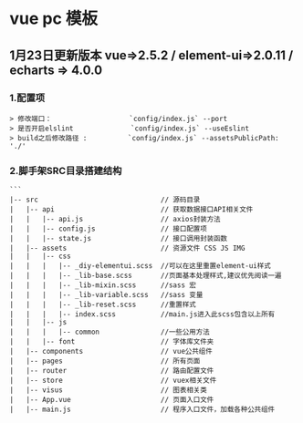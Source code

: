 # vue pc 模板

## 1月23日更新版本 vue=>2.5.2 / element-ui=>2.0.11 / echarts => 4.0.0

### 1.配置项
    > 修改端口：                   `config/index.js` --port
    > 是否开启elslint              `config/index.js` --useEslint
    > build之后修改路径 :          `config/index.js` --assetsPublicPath: './'

### 2.脚手架SRC目录搭建结构
    ```
    |-- src                              // 源码目录
    |   |-- api                          // 获取数据接口API相关文件
    |   |   |-- api.js                   // axios封装方法
    |   |   |-- config.js                // 接口配置项
    |   |   |-- state.js                 // 接口调用封装函数
    |   |-- assets                       // 资源文件 CSS JS IMG
    |   |   |-- css
    |   |   |   |-- _diy-elementui.scss  //可以在这里重置element-ui样式
    |   |   |   |-- _lib-base.scss       //页面基本处理样式,建议优先阅读一遍
    |   |   |   |-- _lib-mixin.scss      //sass 宏
    |   |   |   |-- _lib-variable.scss   //sass 变量
    |   |   |   |-- _lib-reset.scss      //重置样式
    |   |   |   |-- index.scss           //main.js进入此scss包含以上所有
    |   |   |-- js
    |   |   |   |-- common               //一些公用方法
    |   |   |-- font                     // 字体库文件夹
    |   |-- components                   // vue公共组件
    |   |-- pages                        // 所有页面
    |   |-- router                       // 路由配置文件
    |   |-- store                        // vuex相关文件
    |   |-- visus                        // 图表相关类
    |   |-- App.vue                      // 页面入口文件
    |   |-- main.js                      // 程序入口文件，加载各种公共组件
```
